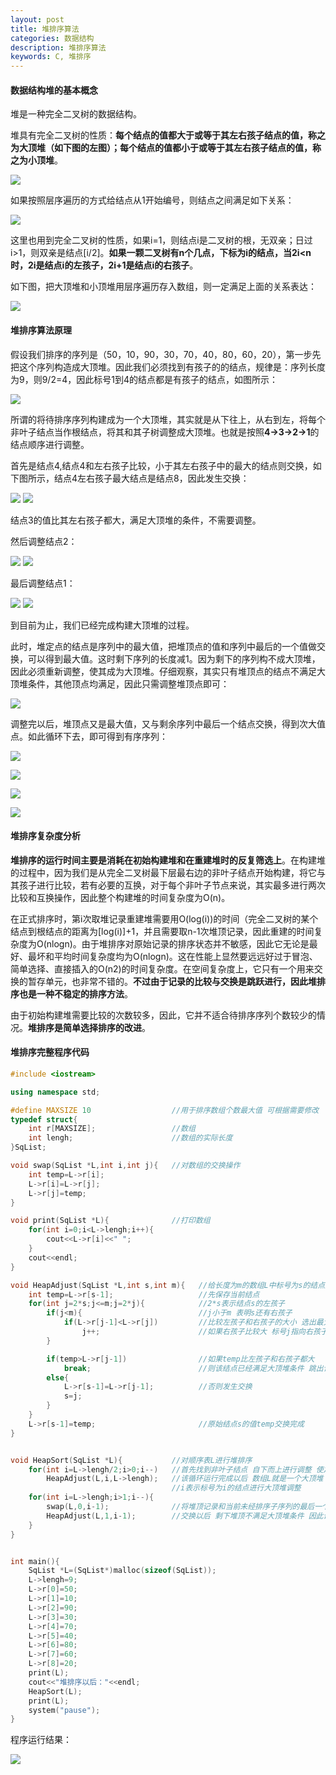 ```yaml
---
layout: post
title: 堆排序算法
categories: 数据结构
description: 堆排序算法
keywords: C, 堆排序
---
```


#### 数据结构堆的基本概念

堆是一种完全二叉树的数据结构。

堆具有完全二叉树的性质：**每个结点的值都大于或等于其左右孩子结点的值，称之为大顶堆（如下图的左图）；每个结点的值都小于或等于其左右孩子结点的值，称之为小顶堆**。

![](/images/posts/Datastructure/60.png)

如果按照层序遍历的方式给结点从1开始编号，则结点之间满足如下关系：

![](/images/posts/Datastructure/61.png)

这里也用到完全二叉树的性质，如果i=1，则结点i是二叉树的根，无双亲；日过i>1，则双亲是结点[i/2]。**如果一颗二叉树有n个几点，下标为i的结点，当2i<n时，2i是结点i的左孩子，2i+1是结点i的右孩子**。

如下图，把大顶堆和小顶堆用层序遍历存入数组，则一定满足上面的关系表达：

![](/images/posts/Datastructure/62.png)


#### 堆排序算法原理

假设我们排序的序列是（50，10，90，30，70，40，80，60，20），第一步先把这个序列构造成大顶堆。因此我们必须找到有孩子的的结点，规律是：序列长度为9，则9/2=4，因此标号1到4的结点都是有孩子的结点，如图所示：

![](/images/posts/Datastructure/63.png)

所谓的将待排序序列构建成为一个大顶堆，其实就是从下往上，从右到左，将每个非叶子结点当作根结点，将其和其子树调整成大顶堆。也就是按照**4->3->2->1**的结点顺序进行调整。

首先是结点4,结点4和左右孩子比较，小于其左右孩子中的最大的结点则交换，如下图所示，结点4左右孩子最大结点是结点8，因此发生交换：

![](/images/posts/Datastructure/64.png) ![](/images/posts/Datastructure/65.png)

结点3的值比其左右孩子都大，满足大顶堆的条件，不需要调整。

然后调整结点2：

![](/images/posts/Datastructure/66.png) ![](/images/posts/Datastructure/67.png)

最后调整结点1：

![](/images/posts/Datastructure/68.png) ![](/images/posts/Datastructure/69.png)

到目前为止，我们已经完成构建大顶堆的过程。

此时，堆定点的结点是序列中的最大值，把堆顶点的值和序列中最后的一个值做交换，可以得到最大值。这时剩下序列的长度减1。因为剩下的序列构不成大顶堆，因此必须重新调整，使其成为大顶堆。仔细观察，其实只有堆顶点的结点不满足大顶堆条件，其他顶点均满足，因此只需调整堆顶点即可：

![](/images/posts/Datastructure/70.png) 

调整完以后，堆顶点又是最大值，又与剩余序列中最后一个结点交换，得到次大值点。如此循环下去，即可得到有序序列：

![](/images/posts/Datastructure/71.png) 

![](/images/posts/Datastructure/72.png) 

![](/images/posts/Datastructure/73.png) 

![](/images/posts/Datastructure/74.png) 

#### 堆排序复杂度分析

**堆排序的运行时间主要是消耗在初始构建堆和在重建堆时的反复筛选上**。在构建堆的过程中，因为我们是从完全二叉树最下层最右边的非叶子结点开始构建，将它与其孩子进行比较，若有必要的互换，对于每个非叶子节点来说，其实最多进行两次比较和互换操作，因此整个构建堆的时间复杂度为O(n)。

在正式排序时，第i次取堆记录重建堆需要用O(log(i))的时间（完全二叉树的某个结点到根结点的距离为[log(i)]+1，并且需要取n-1次堆顶记录，因此重建的时间复杂度为O(nlogn)。由于堆排序对原始记录的排序状态并不敏感，因此它无论是最好、最坏和平均时间复杂度均为O(nlogn)。这在性能上显然要远远好过于冒泡、简单选择、直接插入的O(n2)的时间复杂度。在空间复杂度上，它只有一个用来交换的暂存单元，也非常不错的。**不过由于记录的比较与交换是跳跃进行，因此堆排序也是一种不稳定的排序方法**。

由于初始构建堆需要比较的次数较多，因此，它并不适合待排序序列个数较少的情况。**堆排序是简单选择排序的改进**。


#### 堆排序完整程序代码

```cpp
#include <iostream>

using namespace std;

#define MAXSIZE 10                  //用于排序数组个数最大值 可根据需要修改
typedef struct{
	int r[MAXSIZE];                 //数组
	int lengh;                      //数组的实际长度
}SqList;

void swap(SqList *L,int i,int j){   //对数组的交换操作
	int temp=L->r[i];
	L->r[i]=L->r[j];
	L->r[j]=temp;
}

void print(SqList *L){              //打印数组
	for(int i=0;i<L->lengh;i++){
		cout<<L->r[i]<<" ";
	}
	cout<<endl;
}

void HeapAdjust(SqList *L,int s,int m){   //给长度为m的数组L中标号为s的结点进行调整 使其满足大顶堆条件
	int temp=L->r[s-1];                   //先保存当前结点
	for(int j=2*s;j<=m;j=2*j){            //2*s表示结点s的左孩子
		if(j<m){                          //j小于m 表明s还有右孩子
			if(L->r[j-1]<L->r[j])         //比较左孩子和右孩子的大小 选出最大的一个
				j++;                      //如果右孩子比较大 标号j指向右孩子
		}

		if(temp>L->r[j-1])                //如果temp比左孩子和右孩子都大
			break;                        //则该结点已经满足大顶堆条件 跳出该循环
		else{
			L->r[s-1]=L->r[j-1];          //否则发生交换
			s=j;
		}
	}
	L->r[s-1]=temp;                       //原始结点s的值temp交换完成
}


void HeapSort(SqList *L){           //对顺序表L进行堆排序
	for(int i=L->lengh/2;i>0;i--)   //首先找到非叶子结点 自下而上进行调整 使之满足大顶堆条件
		HeapAdjust(L,i,L->lengh);   //该循环运行完成以后 数组L就是一个大顶堆
	                                //i表示标号为i的结点进行大顶堆调整
	for(int i=L->lengh;i>1;i--){
		swap(L,0,i-1);              //将堆顶记录和当前未经排序子序列的最后一个记录交换
		HeapAdjust(L,1,i-1);        //交换以后 剩下堆顶不满足大顶堆条件 因此调整堆顶结点
	}
}


int main(){
	SqList *L=(SqList*)malloc(sizeof(SqList));
	L->lengh=9;
	L->r[0]=50;
	L->r[1]=10;
	L->r[2]=90;
	L->r[3]=30;
	L->r[4]=70;
	L->r[5]=40;
	L->r[6]=80;
	L->r[7]=60;
	L->r[8]=20;
	print(L);
	cout<<"堆排序以后："<<endl;
	HeapSort(L);
	print(L);
	system("pause");
}
```

程序运行结果：

![](/images/posts/Datastructure/75.png) 